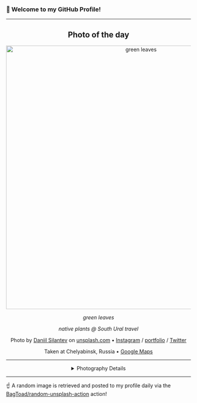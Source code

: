 ### 👋 Welcome to my GitHub Profile!

----
<div align="center">

## Photo of the day
  
  <a href="https://unsplash.com/photos/green-leaves-F6Da4r2x5to"><img width="720" src="https://images.unsplash.com/photo-1500829243541-74b677fecc30?crop=entropy&cs=tinysrgb&fit=max&fm=jpg&ixid=M3w1OTQ0OTd8MHwxfHJhbmRvbXx8fHx8fHx8fDE3MjQyMjA0OTF8&ixlib=rb-4.0.3&q=80&w=1080" alt="green leaves"></a>
  
  <em>green leaves</em>
  
  <em>native plants @ South Ural travel</em>

  Photo by [Daniil Silantev](https://www.instagram.com/silantevdan) on [unsplash.com](https://unsplash.com/) • [Instagram](https://instagram.com/silantevdan) / [portfolio](https://www.instagram.com/silantevdan) / [Twitter](https://twitter.com/betagamma)
  
  Taken at Chelyabinsk, Russia • [Google Maps](https://www.google.com/maps/search/?api=1&query=55.351291163542,61.4007942108399)
  
  ---
  
<details>
<summary>Photography Details</summary>
  
| Parameter     | Value |
| ------------- | ----- |
| Camera Model  | NIKON D7000 |
| Exposure Time | 1/125 |
| Aperture      | 6.3 |
| Focal Length  | 24.0 |
| ISO           | 125 |
| Location      | Chelyabinsk, Russia (Russia) |
| Coordinates   | Latitude 55.351291163542, Longitude 61.4007942108399 |

</details>

</div>

----

☝️ A random image is retrieved and posted to my profile daily via the [BagToad/random-unsplash-action](https://github.com/BagToad/random-unsplash-action) action!
